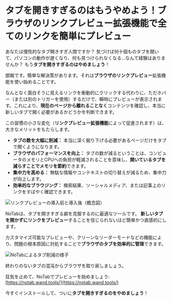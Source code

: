 # タブを開きすぎるのはもうやめよう！ブラウザのリンクプレビュー拡張機能で全てのリンクを簡単にプレビュー

あなたは慢性的なタブ開きすぎ人間ですか？ 気づけば何十個ものタブを開いて、パソコンの動作が遅くなり、何も見つけられなくなる…なんて経験はありませんか？ もう**タブを開きすぎるのはやめましょう**！

朗報です。簡単な解決策があります。それは**ブラウザのリンクプレビュー**拡張機能を使い始めることです。

なんとなく面白そうに見えるリンクを衝動的にクリックする代わりに、ただホバー（または別のトリガーを使用）するだけで、瞬時にプレビューが表示されます。これにより、**現在のページから離れることなく**コンテンツを確認し、本当に新しいタブで開く必要があるかどうかを判断できます。

この習慣の小さな変化（**リンクプレビュー拡張機能**によって促進されます）は、大きなメリットをもたらします。

*   **タブの数を大幅に削減：** 本当に深く掘り下げる必要があるページだけをタブで開くようになります。
*   **ブラウザのパフォーマンスを向上：** タブの数が減るということは、コンピュータのメモリとCPUへの負担が軽減されることを意味し、**開いているタブを減らすことでメモリを節約**できます。
*   **集中力を高める：** 無駄な情報やコンテキストの切り替えが減るため、集中力が向上します。
*   **効率的なブラウジング：** 検索結果、ソーシャルメディア、または記事上のリンクをすばやく確認できます。

![リンクプレビューの導入前と導入後（概念図）](images/notab1.png)

NoTabは、タブを開きすぎる癖を克服するのに最適なツールです。 **新しいタブを開かずにリンクをプレビュー**することを信じられないほど簡単かつ直感的にします。

カスタマイズ可能なプレビューや、クリーンなリーダーモードなどの機能により、問題の根本原因に対処することで**ブラウザのタブを効率的に管理**できます。

![NoTabによるタブ削減の様子](images/notab2.png)

終わりのないタブの混沌からブラウザを取り戻しましょう。

狂気を止めて、NoTabでプレビューを始めましょう: [https://notab.wand.tools/](https://notab.wand.tools/)

今すぐインストールして、ついに**タブを開きすぎるのをやめましょう**！
